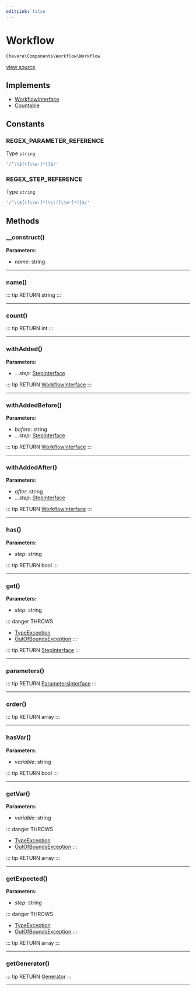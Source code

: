 ```yaml
---
editLink: false
---
```


# Workflow

`Chevere\Components\Workflow\Workflow`

[view source](https://github.com/chevere/chevere/blob/master/src/Chevere/Components/Workflow/Workflow.php)

## Implements

- [WorkflowInterface](../../Interfaces/Workflow/WorkflowInterface.md)
- [Countable](https://www.php.net/manual/class.countable)

## Constants

### REGEX_PARAMETER_REFERENCE

Type `string`

```php
'/^\\${([\\w-]*)}$/'
```

### REGEX_STEP_REFERENCE

Type `string`

```php
'/^\\${([\\w-]*)\\:([\\w-]*)}$/'
```

## Methods

### __construct()

**Parameters:**

- *name*: string

---

### name()

::: tip RETURN
string
:::

---

### count()

::: tip RETURN
int
:::

---

### withAdded()

**Parameters:**

- *...step*: [StepInterface](../../Interfaces/Workflow/StepInterface.md)

::: tip RETURN
[WorkflowInterface](../../Interfaces/Workflow/WorkflowInterface.md)
:::

---

### withAddedBefore()

**Parameters:**

- *before*: string
- *...step*: [StepInterface](../../Interfaces/Workflow/StepInterface.md)

::: tip RETURN
[WorkflowInterface](../../Interfaces/Workflow/WorkflowInterface.md)
:::

---

### withAddedAfter()

**Parameters:**

- *after*: string
- *...step*: [StepInterface](../../Interfaces/Workflow/StepInterface.md)

::: tip RETURN
[WorkflowInterface](../../Interfaces/Workflow/WorkflowInterface.md)
:::

---

### has()

**Parameters:**

- *step*: string

::: tip RETURN
bool
:::

---

### get()

**Parameters:**

- *step*: string

::: danger THROWS
- [TypeException](../../Exceptions/Core/TypeException.md) 
- [OutOfBoundsException](../../Exceptions/Core/OutOfBoundsException.md) 
:::

::: tip RETURN
[StepInterface](../../Interfaces/Workflow/StepInterface.md)
:::

---

### parameters()

::: tip RETURN
[ParametersInterface](../../Interfaces/Parameter/ParametersInterface.md)
:::

---

### order()

::: tip RETURN
array
:::

---

### hasVar()

**Parameters:**

- *variable*: string

::: tip RETURN
bool
:::

---

### getVar()

**Parameters:**

- *variable*: string

::: danger THROWS
- [TypeException](../../Exceptions/Core/TypeException.md) 
- [OutOfBoundsException](../../Exceptions/Core/OutOfBoundsException.md) 
:::

::: tip RETURN
array
:::

---

### getExpected()

**Parameters:**

- *step*: string

::: danger THROWS
- [TypeException](../../Exceptions/Core/TypeException.md) 
- [OutOfBoundsException](../../Exceptions/Core/OutOfBoundsException.md) 
:::

::: tip RETURN
array
:::

---

### getGenerator()

::: tip RETURN
[Generator](https://www.php.net/manual/class.generator)
:::

---
